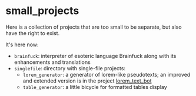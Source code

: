 # small_projects

Here is a collection of projects that are too small to be separate, but also have
the right to exist.

It's here now:
- `brainfuck`: interpreter of esoteric language Brainfuck along with its
    enhancements and translations
- `singlefile`: directory with single-file projects:
  - `lorem_generator`: a generator of lorem-like pseudotexts; an improved and
      extended version is in the project [lorem_text_bot](https://github.com/tetelevm/lorem_text_bot) 
  - `table_generator`: a little bicycle for formatted tables display
